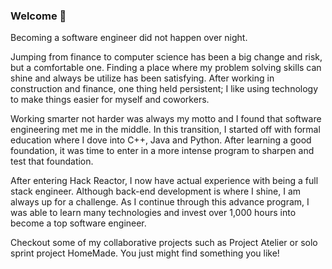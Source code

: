 ### Welcome 👋

Becoming a software engineer did not happen over night. 

Jumping from finance to computer science has been a big change and risk, but a comfortable one. Finding a place where my problem solving skills can shine and always be utilize has been satisfying. After working in construction and finance, one thing held persistent; I like using technology to make things easier for myself and coworkers. 

Working smarter not harder was always my motto and I found that software engineering met me in the middle. In this transition, I started off with formal education where I dove into C++, Java and Python. After learning a good foundation, it was time to enter in a more intense program to sharpen and test that foundation. 

After entering Hack Reactor, I now have actual experience with being a full stack engineer. Although back-end development is where I shine, I am always up for a challenge. As I continue through this advance program, I was able to learn many technologies and invest over 1,000 hours into become a top software engineer.

Checkout some of my collaborative projects such as Project Atelier or solo sprint project HomeMade. You just might find something you like! 

<!--


**Soniapotato/Soniapotato** is a ✨ _special_ ✨ repository because its `README.md` (this file) appears on your GitHub profile.

Here are some ideas to get you started:

- 🔭 I’m currently working on ...
- 🌱 I’m currently learning ...
- 👯 I’m looking to collaborate on ...
- 🤔 I’m looking for help with ...
- 💬 Ask me about ...
- 📫 How to reach me: ...
- 😄 Pronouns: ...
- ⚡ Fun fact: ...
-->
